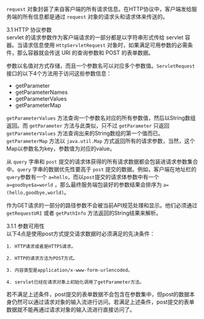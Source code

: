 `request` 对象封装了来自客户端的所有请求信息。在HTTP协议中，客户端发给服务端的所有信息都是通过 `request` 对象的请求头和请求体来传送的。

3.1 HTTP 协议参数  
servlet 的请求参数作为客户端请求的一部分都是以字符串形式传给 servlet 容器。当请求信息使用 `HttpServletRequest` 对象时，如果满足可用参数的必需条件，那么容器就会传送 URI 的查询参数和 POST 的表单数据。

参数以名值对方式存储，而且一个参数名可以对应多个参数值。`ServletRequest` 接口的以下4个方法用于访问这些参数信息：  

* getParameter  
* getParameterNames  
* getParameterValues
* getParameterMap 
 
`getParameterValues` 方法查询一个参数名对应的所有参数值，然后以String数组返回。而 `getParameter` 方法与此类似，只不过 `getParameter` 只返回 `getParameterValues` 方法查询出来的String数组的第一个值而已。`getParameterMap` 方法以 `java.util.Map` 方式返回所有的请求参数，当然，这个Map以参数名为key，参数值为对应的value。

从 `query` 字串和 `post` 提交的请求体获得的所有请求数据都会包装进请求参数集合中。`query` 字串的数据优先性要高于 `post` 提交的数据。例如，客户端在地址栏的`query`参数有一个 `a=hello`，而以`post`提交的请求体参数中有一个 `a=goodbye$a=world` ，那么最终服务端包装好的参数结果会排序为 `a=(hello,goodbye,world)`。

作为GET请求的一部分的路径参数不会被当前API规范处理和显示。他们必须通过 `getRequestURI` 或者 `getPathInfo` 方法返回的String结果来解析。

3.1.1 参数可用性  
以下4点是使用post方式提交请求数据时必须满足的先决条件：

    1. HTTP请求或者是HTTPS请求。

    2. HTTP的请求方法为POST方式。

    3. 内容类型是application/x-www-form-urlencoded。

    4. servlet已经在请求对象上初始化调用了getParameter方法。

若不满足上述条件，post提交的表单数据不会包含在参数集中，但post的数据本身仍然可以通过请求对象的输入流进行访问。若满足上述条件，post提交的表单数据就不能再通过请求对象的输入流进行直接访问了。
